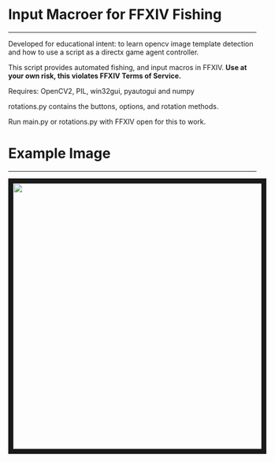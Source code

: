 # Input Macroer for FFXIV Fishing

---

Developed for educational intent: to learn opencv image template detection and how to use a script as a directx game agent controller.

This script provides automated fishing, and input macros in FFXIV. 
**Use at your own risk, this violates FFXIV Terms of Service.**

Requires: OpenCV2, PIL, win32gui, pyautogui and numpy

rotations.py contains the buttons, options, and rotation methods.

Run main.py or rotations.py with FFXIV open for this to work.

# Example Image

---

<img src="https://i.imgur.com/MP08WqT.png" 
alt="" width="792" height="539" border="10" />
